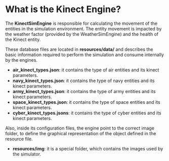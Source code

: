 
<h1> What is the Kinect Engine? </h1>

The **KinectSimEngine** is responsible for calculating the movement of the entities in the simulation environment. The entity movement is impacted by the weather factor (provided by the WeatherSimEngine) and the health of the Kinect entity.

These database files are located in **resources/data/** and describes the basic information required to perform the simulation and consume internally by the engines. 
- **air_kinect_types.json**: it contains the type of air entities and its kinect parameters.
- **navy_kinect_types.json**: it contains the type of navy entities and its kinect parameters.
- **army_kinect_types.json**: it contains the type of army entities and its kinect parameters.
- **space_kinect_types.json**: it contains the type of space entities and its kinect parameters.
- **cyber_kinect_types.jsons**: it contains the type of cyber entities and its kinect parameters.

Also, inside its configuration files, the engine point to the correct image folder, to define the graphical representation of the object defined in the resource file. 
- **resources/img**: it is a special folder, which contains the images used by the simulator.
